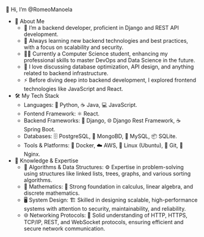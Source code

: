 👋 Hi, I’m @RomeoManoela

- 🚀 About Me
  - 💼 I’m a backend developer, proficient in Django and REST API development.
  - 🌱 Always learning new backend technologies and best practices, with a focus on scalability and security.
  - 👨‍🎓 Currently a Computer Science student, enhancing my professional skills to master DevOps and Data Science in the future.
  - 💬 I love discussing database optimization, API design, and anything related to backend infrastructure.
  - ⚡ Before diving deep into backend development, I explored frontend technologies like JavaScript and React.
- 🛠️ My Tech Stack
  - Languages: 🐍 Python, ☕ Java, 💻 JavaScript.
  - Fontend Framework: ⚛️ React.
  - Backend Frameworks: 🐍 Django,  🌐 Django Rest Framework, ☕ Spring Boot.
  - Databases: 🗄️ PostgreSQL, 🍃 MongoBD, 🐬 MySQL, 📦 SQLite.
  - Tools & Platforms: 🐳 Docker, ☁️ AWS, 🐧 Linux (Ubuntu), 📂 Git, 📜 Nginx.
- 🧠 Knowledge & Expertise
  - 🌟 Algorithms & Data Structures: ⚙️ Expertise in problem-solving using structures like linked lists, trees, graphs, and various sorting algorithms.
  - 📐 Mathematics: 🧮 Strong foundation in calculus, linear algebra, and discrete mathematics.
  - 🖥️ System Design: 🏗️ Skilled in designing scalable, high-performance systems with attention to security, maintainability, and reliability.
  - 🌐 Networking Protocols: 📡 Solid understanding of HTTP, HTTPS, TCP/IP, REST, and WebSocket protocols, ensuring efficient and secure network communication.
  




<!---
RomeoManoela/RomeoManoela is a ✨ special ✨ repository because its `README.md` (this file) appears on your GitHub profile.
You can click the Preview link to take a look at your changes.
--->
